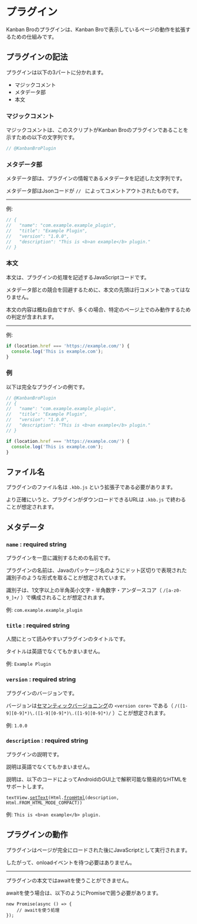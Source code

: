 # プラグイン

Kanban Broのプラグインは、Kanban Broで表示しているページの動作を拡張するための仕組みです。

## プラグインの記法

プラグインは以下の3パートに分かれます。

- マジックコメント
- メタデータ部
- 本文

### マジックコメント

マジックコメントは、このスクリプトがKanban Broのプラグインであることを示すための以下の文字列です。

```javascript
// @KanbanBroPlugin
```

### メタデータ部

メタデータ部は、プラグインの情報であるメタデータを記述した文字列です。

メタデータ部はJsonコードが `// ` によってコメントアウトされたものです。

---

例:

```javascript
// {
//   "name": "com.example.example_plugin",
//   "title": "Example Plugin",
//   "version": "1.0.0",
//   "description": "This is <b>an example</b> plugin."
// }
```

### 本文

本文は、プラグインの処理を記述するJavaScriptコードです。

メタデータ部との競合を回避するために、本文の先頭は行コメントであってはなりません。

本文の内容は概ね自由ですが、多くの場合、特定のページ上でのみ動作するための判定が含まれます。

---

例:

```javascript
if (location.href === 'https://example.com/') {
  console.log('This is example.com');
}
```

### 例

以下は完全なプラグインの例です。

```javascript
// @KanbanBroPlugin
// {
//   "name": "com.example.example_plugin",
//   "title": "Example Plugin",
//   "version": "1.0.0",
//   "description": "This is <b>an example</b> plugin."
// }

if (location.href === 'https://example.com/') {
  console.log('This is example.com');
}
```

## ファイル名

プラグインのファイル名は `.kbb.js` という拡張子である必要があります。

より正確にいうと、プラグインがダウンロードできるURLは `.kbb.js` で終わることが想定されます。

## メタデータ

### `name` : required string

プラグインを一意に識別するための名前です。

プラグインの名前は、Javaのパッケージ名のようにドット区切りで表現された識別子のような形式を取ることが想定されています。

識別子は、1文字以上の半角英小文字・半角数字・アンダースコア（ `/[a-z0-9_]+/` ）で構成されることが想定されます。

例: `com.example.example_plugin`

### `title` : required string

人間にとって読みやすいプラグインのタイトルです。

タイトルは英語でなくてもかまいません。

例: `Example Plugin`

### `version` : required string

プラグインのバージョンです。

バージョンは[セマンティックバージョニング](https://semver.org/)の `<version core>` である（ `/([1-9][0-9]*)\.([1-9][0-9]*)\.([1-9][0-9]*)/` ）ことが想定されます。

例: `1.0.0`

### `description` : required string

プラグインの説明です。

説明は英語でなくてもかまいません。

説明は、以下のコードによってAndroidのGUI上で解釈可能な簡易的なHTMLをサポートします。

<code>textView.<a href="https://developer.android.com/reference/android/widget/TextView#setText(int)">setText</a>(Html.<a href="https://developer.android.com/reference/android/text/Html#fromHtml(java.lang.String,%20int)">fromHtml</a>(description, Html.FROM_HTML_MODE_COMPACT))</code>

例: `This is <b>an example</b> plugin.`

## プラグインの動作

プラグインはページが完全にロードされた後にJavaScriptとして実行されます。

したがって、onloadイベントを待つ必要はありません。

---

プラグインの本文ではawaitを使うことができません。

awaitを使う場合は、以下のようにPromiseで囲う必要があります。

```
new Promise(async () => {
    // awaitを使う処理
});
```
